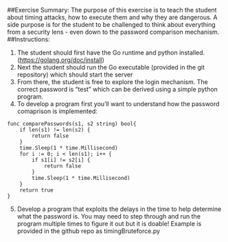 ##Exercise Summary:
The purpose of this exercise is to teach the student about timing attacks, how to execute them and why they are dangerous.  A side purpose is for the student to be challenged to think about everything from a security lens - even down to the password comparison mechanism. 
##Instructions:
1. The student should first have the Go runtime and python installed. (https://golang.org/doc/install)
2. Next the student should run the Go executable (provided in the git repository) which should start the server
3. From there, the student is free to explore the login mechanism. The correct password is “test” which can be derived using a simple python program. 
4. To develop a program first you’ll want to understand how the password comaprison is implemented: 
```
func comparePasswords(s1, s2 string) bool{
    if len(s1) != len(s2) {
        return false
    }
    time.Sleep(1 * time.Millisecond)
    for i := 0; i < len(s1); i++ {
        if s1[i] != s2[i] {
            return false
        }
        time.Sleep(1 * time.Millisecond)
    }
    return true
}
```
5. Develop a program that exploits the delays in the time to help determine what the password is.  You may need to step through and run the program multiple times to figure it out but it is doable! Example is provided in the github repo as timingBruteforce.py


